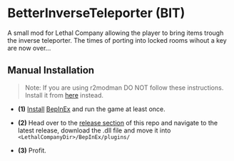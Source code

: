 # BetterInverseTeleporter (BIT)
A small mod for Lethal Company allowing the player to bring items trough the inverse teleporter.
The times of porting into locked rooms wihout a key are now over...


## Manual Installation
 > Note:  If you are using r2modman DO NOT follow these instructions. Install it from <a href="https://thunderstore.io/c/lethal-company/p/PortableNavi/BetterInverseTeleporter/">here</a> instead.
 * **(1)** <a href="https://docs.bepinex.dev/articles/user_guide/installation/index.html">Install</a> <a href="https://docs.bepinex.dev/index.html">BepInEx</a> and run the game at least once.
 * **(2)** Head over to the <a href="https://github.com/PortableNavi/better_inverse_teleporter/releases">release section</a> of this repo 
   and navigate to the latest release, download the .dll file and move it into  `<LethalCompanyDir>/BepInEx/plugins/`
 
 * **(3)** Profit.
